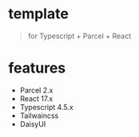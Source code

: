# template
> for Typescript + Parcel + React
# features
* Parcel 2.x
* React 17.x
* Typescript 4.5.x
* Tailwaincss
* DaisyUI
